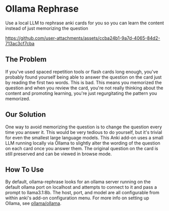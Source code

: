 # Ollama Rephrase

Use a local LLM to rephrase anki cards for you so you can learn the content
instead of just memorizing the question



https://github.com/user-attachments/assets/ccba24b1-9a7d-4065-84d2-713ac3cf7cba



## The Problem
If you've used spaced repetition tools or flash cards long enough, you've
probably found yourself being able to answer the question on the card just
by reading the first two words. This is bad. This means you memorized the 
question and when you review the card, you're not really thinking about the
content and promoting learning, you're just regurgitating the pattern you
memorized. 

## Our Solution
One way to avoid memorizing the question is to change the question every
time you answer it. This would be very tedious to do yourself, but it's 
trivial for even the smallest large language models. This Anki add-on uses
a small LLM running locally via Ollama to slightly alter the wording of the
question on each card once you answer them. The original question on the 
card is still preserved and can be viewed in browse mode. 

## How To Use
By default, ollama-rephrase looks for an ollama server running on the
default ollama port on localhost and attempts to connect to it and pass a 
prompt to llama3.1:8b. The host, port, and model are all configurable from
within anki's add-on configuration menu. For more info on setting up Ollama,
see [ollama/ollama](https://github.com/ollama/ollama).
